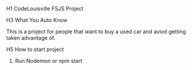 H1 CodeLouisville FSJS Project

H3 What You Auto Know

This is a project for people that want to buy a used car and aviod getting taken advantage of.

H5 How to start project
1. Run Nodemon or npm start